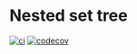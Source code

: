# Nested set tree

[![ci](https://github.com/m4x1m1l14n/nested-tree-js/actions/workflows/ci.yml/badge.svg?branch=devel)](https://github.com/m4x1m1l14n/nested-tree-js/actions/workflows/ci.yml)
[![codecov](https://codecov.io/gh/m4x1m1l14n/nested-tree-js/branch/devel/graph/badge.svg?token=17KYY4844I)](https://codecov.io/gh/m4x1m1l14n/nested-tree-js)